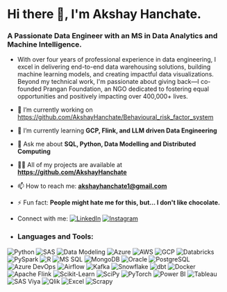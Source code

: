# Hi there 👋, I'm Akshay Hanchate.
### A Passionate Data Engineer with an MS in Data Analytics and Machine Intelligence.
- With over four years of professional experience in data engineering, I excel in delivering end-to-end data warehousing solutions, building machine learning models, and creating impactful data visualizations. Beyond my technical work, I'm passionate about giving back—I co-founded Prangan Foundation, an NGO dedicated to fostering equal opportunities and positively impacting over 400,000+ lives.






- 🔭 I’m currently working on https://github.com/AkshayHanchate/Behavioural_risk_factor_system
- 🌱 I’m currently learning **GCP, Flink, and LLM driven Data Engineering**
- 💬 Ask me about **SQL, Python, Data Modelling and Distributed Computing**
- 👨‍💻 All of my projects are available at **https://github.com/AkshayHanchate**
- 📫 How to reach me: **akshayhanchate1@gmail.com**
- ⚡ Fun fact: **People might hate me for this, but... I don't like chocolate.**




- Connect with me:
[![LinkedIn](https://img.shields.io/badge/-LinkedIn-blue?style=flat&logo=linkedin)](https://www.linkedin.com/in/akshay-hanchate/)
[![Instagram](https://img.shields.io/badge/-Instagram-E4405F?style=flat&logo=instagram&logoColor=white)](https://www.instagram.com/akshay_hanchate/)



- ### Languages and Tools:

![Python](https://img.shields.io/badge/-Python-3776AB?logo=python&logoColor=white)
![SAS](https://img.shields.io/badge/-SAS-005386?logo=sas&logoColor=white)
![Data Modeling](https://img.shields.io/badge/-Data%20Modeling-1E90FF)
![Azure](https://img.shields.io/badge/-Azure-0078D4?logo=microsoft-azure&logoColor=white)
![AWS](https://img.shields.io/badge/-AWS-232F3E?logo=amazon-aws&logoColor=white)
![GCP](https://img.shields.io/badge/-GCP-4285F4?logo=google-cloud&logoColor=white)
![Databricks](https://img.shields.io/badge/-Databricks-FF3621?logo=databricks&logoColor=white)
![PySpark](https://img.shields.io/badge/-PySpark-E25A1C?logo=apache-spark&logoColor=white)
![R](https://img.shields.io/badge/-R-276DC3?logo=r&logoColor=white)
![MS SQL](https://img.shields.io/badge/-MS%20SQL-CC2927?logo=microsoft-sql-server&logoColor=white)
![MongoDB](https://img.shields.io/badge/-MongoDB-47A248?logo=mongodb&logoColor=white)
![Oracle](https://img.shields.io/badge/-Oracle-F80000?logo=oracle&logoColor=white)
![PostgreSQL](https://img.shields.io/badge/-PostgreSQL-336791?logo=postgresql&logoColor=white)
![Azure DevOps](https://img.shields.io/badge/-Azure%20DevOps-0078D7?logo=azure-devops&logoColor=white)
![Airflow](https://img.shields.io/badge/-Airflow-017CEE?logo=apache-airflow&logoColor=white)
![Kafka](https://img.shields.io/badge/-Kafka-231F20?logo=apache-kafka&logoColor=white)
![Snowflake](https://img.shields.io/badge/-Snowflake-29B5E8?logo=snowflake&logoColor=white)
![dbt](https://img.shields.io/badge/-dbt-FF694B?logo=dbt&logoColor=white)
![Docker](https://img.shields.io/badge/-Docker-2496ED?logo=docker&logoColor=white)
![Apache Flink](https://img.shields.io/badge/-Apache%20Flink-E6526F?logo=apache-flink&logoColor=white)
![Scikit-Learn](https://img.shields.io/badge/-Scikit%20Learn-F7931E?logo=scikit-learn&logoColor=white)
![SciPy](https://img.shields.io/badge/-SciPy-8CAAE6?logo=scipy&logoColor=white)
![PyTorch](https://img.shields.io/badge/-PyTorch-EE4C2C?logo=pytorch&logoColor=white)
![Power BI](https://img.shields.io/badge/-Power%20BI-F2C811?logo=power-bi&logoColor=black)
![Tableau](https://img.shields.io/badge/-Tableau-E97627?logo=tableau&logoColor=white)
![SAS Viya](https://img.shields.io/badge/-SAS%20Viya-0081C6?logo=sas&logoColor=white)
![Qlik](https://img.shields.io/badge/-Qlik-3A4EBB?logo=qlik&logoColor=white)
![Excel](https://img.shields.io/badge/-Excel-217346?logo=microsoft-excel&logoColor=white)
![Scrapy](https://img.shields.io/badge/-Scrapy-48A247?logo=scrapy&logoColor=white)






